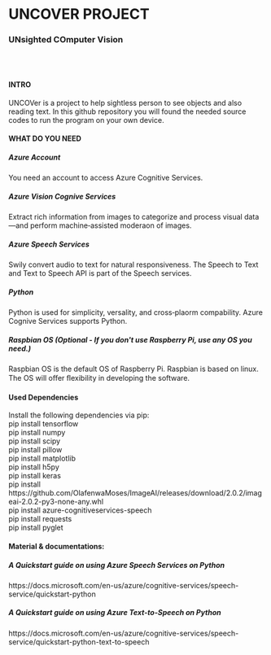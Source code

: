 <h1>UNCOVER PROJECT</h1>
<h3>UNsighted COmputer Vision</h3>
<br/>
<br/>
<h4>INTRO</h4>

UNCOVer is a project to help sightless person to see objects and also reading text. In this github repository you will found the needed source codes to run the program on your own device.

<h4>WHAT DO YOU NEED</h4>

  <h5>Azure Account</h5>
  You need an account to access Azure Cognitive Services.

  <h5>Azure Vision Cognive Services</h5>
  Extract rich information from images to categorize and process visual data—and perform machine‑assisted moderaon of images.

  <h5>Azure Speech Services</h5>
  Swily convert audio to text for natural responsiveness. The Speech to Text and Text to Speech API is part of the Speech services.

  <h5>Python</h5>
  Python is used for simplicity, versality, and cross‑plaorm compability. Azure Cognive Services supports Python.

  <h5>Raspbian OS (Optional - If you don't use Raspberry Pi, use any OS you need.)</h5>
  Raspbian OS is the default OS of Raspberry Pi. Raspbian is based on linux. The OS will oﬀer ﬂexibility in developing the software.

<h4>Used Dependencies</h4>
Install the following dependencies via pip:
  <br/>
  pip install tensorflow
  <br/>
  pip install numpy
  <br/>
  pip install scipy
  <br/>
  pip install pillow
  <br/>
  pip install matplotlib
  <br/>
  pip install h5py
  <br/>
  pip install keras
  <br/>
  pip install https://github.com/OlafenwaMoses/ImageAI/releases/download/2.0.2/imageai-2.0.2-py3-none-any.whl
  <br/>
  pip install azure-cognitiveservices-speech
  <br/>
  pip install requests
  <br/>
  pip install pyglet
  <br/>

<h4>Material & documentations:</h4>
  <h5>A Quickstart guide on using Azure Speech Services on Python</h5>
  https://docs.microsoft.com/en-us/azure/cognitive-services/speech-service/quickstart-python
  <br/>
  <h5>A Quickstart guide on using Azure Text-to-Speech on Python</h5>
  https://docs.microsoft.com/en-us/azure/cognitive-services/speech-service/quickstart-python-text-to-speech
  <br/>

